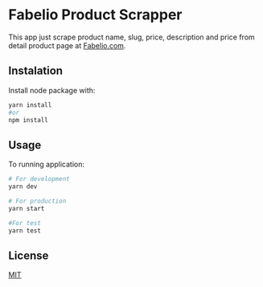 # Fabelio Product Scrapper

This app just scrape product name, slug, price, description and price from detail product page at [Fabelio.com](https://fabelio.com/).

## Instalation
Install node package with:
```bash
yarn install
#or
npm install
```

## Usage
To running application:
```bash
# For development
yarn dev

# For production
yarn start

#For test
yarn test
```

## License
[MIT](https://choosealicense.com/licenses/mit/)